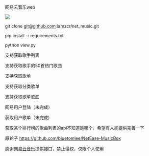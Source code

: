 网易云音乐web

![](https://github.com/iamzcr/net_music/raw/master/net_music.png)

git clone git@github.com:iamzcr/net_music.git

pip install -r requirements.txt

python view.py

<p>支持获取歌手列表</p>
<p>支持获取歌手的50首热门歌曲</p>
<p>支持获取歌单</p>
<p>支持获取分类歌单</p>
<p>支持获取歌单歌曲</p>
<p>网易用户登陆（未完成）</p>
<p>获取用户歌单（未完成)</p>
<p>获取某个排行榜的歌曲列表的api不知道是哪个，希望有人能提供完善一下</p>

原轮子
https://github.com/bluetomlee/NetEase-MusicBox

<p>感谢<a href="http://music.163.com/#/">网易云音乐</a>提供接口，禁止侵权，仅限个人使用</p>
